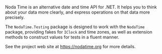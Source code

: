 Noda Time is an alternative date and time API for .NET. It helps you to
think about your data more clearly, and express operations on that data more
precisely.

The `NodaTime.Testing` package is designed to work with the
`NodaTime` package, providing fakes for `IClock` and time zones, as
well as extension methods to construct values for tests in a fluent
manner.

See the project web site at https://nodatime.org for more details.
